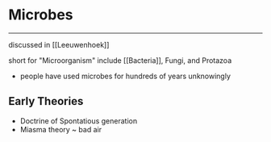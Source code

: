 # Microbes
---
discussed in [[Leeuwenhoek]]

short for "Microorganism"
include [[Bacteria]], Fungi, and Protazoa

- people have used microbes for hundreds of years unknowingly 

## Early Theories
- Doctrine of Spontatious generation
- Miasma theory ~ bad air